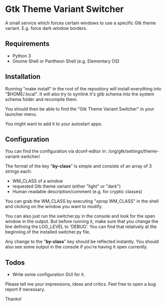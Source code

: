 # Gtk Theme Variant Switcher

A small service which forces certain windows to use a specific Gtk theme variant. E.g. force dark window borders.

## Requirements
* Python 3
* Gnome Shell or Pantheon Shell (e.g. Elementary OS)

## Installation
Running "make install" in the root of the repository will install everything
into "$HOME/.local". It will also try to symlink it's glib schema into the system
schema folder and recompile them.

You should then be able to find the "Gtk Theme Variant Switcher" in your
launcher menu.

You might want to add it to your autostart apps.

## Configuration
You can find the configuration via dconf-editor in:
/org/gtk/settings/theme-variant-switcher/

The format of the key "**by-class**" is simple and consists of an array of 3 strings
each:
* WM_CLASS of a window
* requested Gtk theme variant (either "light" or "dark")
* Human readable description/comment (e.g. for cryptic classes)

You can grab the WM_CLASS by executing "xprop WM_CLASS" in the shell and
clicking on the window you want to modify.

You can also just run the switcher.py in the console and look for the open window in the output. But before running it, make sure that you change the line defining the LOG_LEVEL to 'DEBUG'. You can find that relatively at the beginning of the installed switcher.py file.

Any change to the "**by-class**" key should be reflected instantly. You should
also see some output in the console if you're having it open currently.

## Todos
* Write some configuration GUI for it.

Please tell me your impressions, ideas and critics. Feel free to open a bug
report if necessary.

Thanks!
